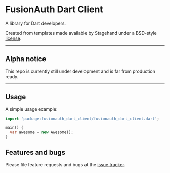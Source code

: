 # FusionAuth Dart Client

A library for Dart developers.

Created from templates made available by Stagehand under a BSD-style
[license](https://github.com/dart-lang/stagehand/blob/master/LICENSE).

---

## Alpha notice

This repo is currently still under development and is far from production ready.

---

## Usage

A simple usage example:

```dart
import 'package:fusionauth_dart_client/fusionauth_dart_client.dart';

main() {
  var awesome = new Awesome();
}
```

## Features and bugs

Please file feature requests and bugs at the [issue tracker][tracker].

[tracker]: http://example.com/issues/replaceme
